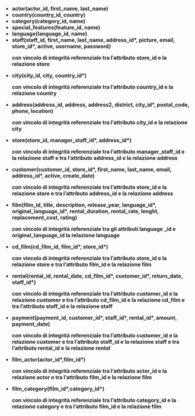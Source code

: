 <ul>
    <li><b>actor(actor_id, first_name, last_name)
    <li><b>country(country_id, country)  
    <li><b>category(category_id, name) 
    <li><b>special_features(feature_id, name)  
    <li><b>language(language_id, name) 
    <li><b>staff(staff_id, first_name, last_name, address_id*, picture, email, store_id*, active, username, password)
        <p>con vincolo di integrità referenziale tra l’attributo store_id e la relazione store 
    <li><b>city(city_id, city, country_id*)
        <p>con vincolo di integrità referenziale tra l’attributo country_id e la relazione country 
    <li>address(address_id, address, address2, district, city_id*, postal_code, phone, location)
        <p>con vincolo di integrità referenziale tra l’attributo city_id e la relazione city  
    <li>store(store_id, manager_staff_id*, address_id*)
        <p>con vincolo di integrità referenziale tra l’attributo manager_staff_id e la relazione staff e tra l’attributo address_id e la relazione address 
    <li>customer(customer_id, store_id*, first_name, last_name, email, address_id*, active, create_date)
        <p>con vincolo di integrità referenziale tra l’attributo store_id e la relazione store e tra l’attributo address_id e la relazione address 
    <li>film(film_id, title, description, release_year, language_id*, original_language_id*, rental_duration, rental_rate, lenght, replacement_cost, rating)
        <p>con vincolo di integrità referenziale tra gli attributi language _id e original_language_id la relazione language  
    <li>cd_film(cd_film_id, film_id*, store_id*) 
        <p>con vincolo di integrità referenziale tra l’attributo store_id e la relazione store e tra l’attributo film_id e la relazione film  
    <li>rental(rental_id, rental_date, cd_film_id*, customer_id*, return_date, staff_id*) 
        <p>con vincolo di integrità referenziale tra l’attributo customer_id e la relazione customer e tra l’attributo cd_film_id e la relazione cd_film e tra l’attributo staff_id e la relazione staff 
    <li>payment(payment_id, customer_id*, staff_id*, rental_id*, amount, payment_date) 
        <p>con vincolo di integrità referenziale tra l’attributo customer_id e la relazione customer e tra l’attributo staff_id e la relazione staff e tra l’attributo rental_id e la relazione rental 
    <li>film_actor(actor_id*,film_id*) 
        <p>con vincolo di integrità referenziale tra l’attributo actor_id e la relazione actor e tra l’attributo film_id e la relazione film 
    <li>film_category(film_id*,category_id*) 
        <p>con vincolo di integrità referenziale tra l’attributo category_id e la relazione category e tra l’attributo film_id e la relazione film
</ul>